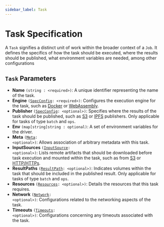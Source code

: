 ```yaml
---
sidebar_label: Task
---
```


# Task Specification

A `Task` signifies a distinct unit of work within the broader context of a `Job`. It defines the specifics of how the task should be executed, where the results should be published, what environment variables are needed, among other configurations

## `Task` Parameters
- **Name** `(string : <required>)`: A unique identifier representing the name of the task.
- **Engine** <code>(<a href="./spec-config">SpecConfig</a>: \<required>\)</code>: Configures the execution engine for the task, such as [Docker](../../other-specifications/engines/docker.md) or [WebAssembly](../../other-specifications/engines/wasm.md).
- **Publisher** <code>(<a href="./spec-config">SpecConfig</a>: \<optional>\)</code>: Specifies where the results of the task should be published, such as [S3](../../other-specifications/publishers/s3.md) or [IPFS](../../other-specifications/publishers/ipfs.md) publishers. Only applicable for tasks of type `batch` and `ops`.
- **Env** `(map[string]string : optional)`: A set of environment variables for the driver.
- **Meta** <code>(<a href="./meta">Meta</a>: \<optional>\)</code>: Allows association of arbitrary metadata with this task.
- **InputSources** <code>(<a href="./input-source">InputSource</a>: \<optional>\)</code>: Lists remote artifacts that should be downloaded before task execution and mounted within the task, such as from [S3](../../other-specifications/sources/s3.md) or [HTTP/HTTPs](../../other-specifications/sources/url.md).
- **ResultPaths** <code>(<a href="./result-path">ResultPath</a>: \<optional>\)</code>: Indicates volumes within the task that should be included in the published result. Only applicable for tasks of type `batch` and `ops`.
- **Resources** <code>(<a href="./resources">Resources</a>: \<optional>\)</code>: Details the resources that this task requires.
- **Network** <code>(<a href="./network">Network</a>: \<optional>\)</code>: Configurations related to the networking aspects of the task.
- **Timeouts** <code>(<a href="./timeouts">Timeouts</a>: \<optional>\)</code>: Configurations concerning any timeouts associated with the task.

